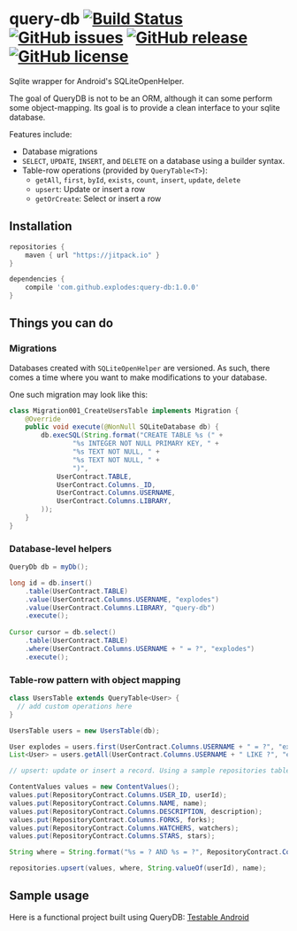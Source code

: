 # query-db [![Build Status](https://travis-ci.org/explodes/query-db.svg?branch=master)](https://travis-ci.org/explodes/query-db) [![GitHub issues](https://img.shields.io/github/issues/explodes/query-db.svg)](https://github.com/explodes/query-db/issues) [![GitHub release](https://img.shields.io/github/release/explodes/query-db.svg)]() [![GitHub license](https://img.shields.io/badge/license-MIT-blue.svg)](https://raw.githubusercontent.com/explodes/query-db/master/LICENSE) 

Sqlite wrapper for Android's SQLiteOpenHelper.

The goal of QueryDB is not to be an ORM, although it can some perform some object-mapping. 
Its goal is to provide a clean interface to your sqlite database.

Features include:
 - Database migrations
 - `SELECT`, `UPDATE`, `INSERT`, and `DELETE` on a database using a builder syntax.
 - Table-row operations (provided by `QueryTable<T>`):
   - `getAll`, `first`, `byId`, `exists`, `count`, `insert`, `update`, `delete`
   - `upsert`: Update or insert a row
   - `getOrCreate`: Select or insert a row

## Installation

```groovy
repositories {
    maven { url "https://jitpack.io" }
}

dependencies {
    compile 'com.github.explodes:query-db:1.0.0'
}
```

## Things you can do

### Migrations

Databases created with `SQLiteOpenHelper` are versioned. As such, there comes a time where you want to make modifications to your database.

One such migration may look like this:

```java
class Migration001_CreateUsersTable implements Migration {
	@Override
	public void execute(@NonNull SQLiteDatabase db) {
		db.execSQL(String.format("CREATE TABLE %s (" +
				"%s INTEGER NOT NULL PRIMARY KEY, " +
				"%s TEXT NOT NULL, " +
				"%s TEXT NOT NULL, " +
				")",
			UserContract.TABLE,
			UserContract.Columns._ID,
			UserContract.Columns.USERNAME,
			UserContract.Columns.LIBRARY,
		));
	}
}
```


### Database-level helpers

```java
QueryDb db = myDb();

long id = db.insert()
    .table(UserContract.TABLE)
    .value(UserContract.Columns.USERNAME, "explodes")
    .value(UserContract.Columns.LIBRARY, "query-db")
    .execute();
    
Cursor cursor = db.select()
    .table(UserContract.TABLE)
    .where(UserContract.Columns.USERNAME + " = ?", "explodes")
    .execute();
```

### Table-row pattern with object mapping

```java
class UsersTable extends QueryTable<User> {
  // add custom operations here
}

UsersTable users = new UsersTable(db);

User explodes = users.first(UserContract.Columns.USERNAME + " = ?", "explodes");
List<User> = users.getAll(UserContract.Columns.USERNAME + " LIKE ?", "ex%");

// upsert: update or insert a record. Using a sample repositories table, it may look like this:

ContentValues values = new ContentValues();
values.put(RepositoryContract.Columns.USER_ID, userId);
values.put(RepositoryContract.Columns.NAME, name);
values.put(RepositoryContract.Columns.DESCRIPTION, description);
values.put(RepositoryContract.Columns.FORKS, forks);
values.put(RepositoryContract.Columns.WATCHERS, watchers);
values.put(RepositoryContract.Columns.STARS, stars);

String where = String.format("%s = ? AND %s = ?", RepositoryContract.Columns.USER_ID, RepositoryContract.Columns.NAME);

repositories.upsert(values, where, String.valueOf(userId), name);
```

## Sample usage

Here is a functional project built using QueryDB: [Testable Android](https://github.com/explodes/testable-android)
